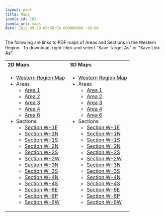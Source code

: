 ```yaml
---
layout: post
title: Maps
joomla_id: 163
joomla_url: maps
date: 2012-09-29 06:58:54.000000000 -06:00
---
```

<p>The following are links to PDF maps of Areas and Sections in the Western Region.&nbsp; To download, right-click and select "Save Target As" or "Save Link As".</p>
<table style="width: 100%;" border="0" cellpadding="0" cellspacing="0">
<tbody>
<tr>
<td width="50%"><b>2D Maps</b></td>
<td width="50%"><b>3D Maps</b></td>
</tr>
<tr>
<td width="50%"><span>
<ul>
<li><a href="/resources/maps/Maps/Western%20Region%20Sections.pdf">Western Region Map</a></li>
<li>Areas
<ul>
<li><a href="/resources/maps/Maps/Area/Area%201.pdf">Area 1</a></li>
<li><a href="/resources/maps/Maps/Area/Area%202.pdf">Area 2</a></li>
<li><a href="/resources/maps/Maps/Area/Area%203.pdf">Area 3</a></li>
<li><a href="/resources/maps/Maps/Area/Area%204.pdf">Area 4</a></li>
<li><a href="/resources/maps/Maps/Area/Area%206.pdf">Area 6</a></li>
</ul>
</li>
<li>Sections
<ul>
<li><a href="/resources/maps/Maps/Sections/Section%20W-1E.pdf">Section W-1E</a></li>
<li><a href="/resources/maps/Maps/Sections/Section%20W-1N.pdf">Section W-1N</a></li>
<li><a href="/resources/maps/Maps/Sections/Section%20W-1S.pdf">Section W-1S</a></li>
<li><a href="/resources/maps/Maps/Sections/Section%20W-2N.pdf">Section W-2N</a></li>
<li><a href="/resources/maps/Maps/Sections/Section%20W-2S.pdf">Section W-2S</a></li>
<li><a href="/resources/maps/Maps/Sections/Section%20W-2W.pdf">Section W-2W</a></li>
<li><a href="/resources/maps/Maps/Sections/Section%20W-3N.pdf">Section W-3N</a></li>
<li><a href="/resources/maps/Maps/Sections/Section%20W-3S.pdf">Section W-3S</a></li>
<li><a href="/resources/maps/Maps/Sections/Section%20W-4N.pdf">Section W-4N</a></li>
<li><a href="/resources/maps/Maps/Sections/Section%20W-4S.pdf">Section W-4S</a></li>
<li><a href="/resources/maps/Maps/Sections/Section%20W-6E.pdf">Section W-6E</a></li>
<li><a href="/resources/maps/Maps/Sections/Section%20W-6P.pdf">Section W-6P</a></li>
<li><a href="/resources/maps/Maps/Sections/Section%20W-6W.pdf">Section W-6W</a></li>
</ul>
</li>
</ul>
</span></td>
<td width="50%">
<ul>
<li><a href="/resources/maps/Maps/Western%20Region%20Sections%203D.pdf">Western Region Map</a></li>
<li>Areas
<ul>
<li><a href="/resources/maps/Maps/Area/Area%201%203D.pdf">Area 1</a></li>
<li><a href="/resources/maps/Maps/Area/Area%202%203D.pdf">Area 2</a></li>
<li><a href="/resources/maps/Maps/Area/Area%203%203D.pdf">Area 3</a></li>
<li><a href="/resources/maps/Maps/Area/Area%204%203D.pdf">Area 4</a></li>
<li><a href="/resources/maps/Maps/Area/Area%206%203D.pdf">Area 6</a></li>
</ul>
</li>
<li>Sections
<ul>
<li><a href="/resources/maps/Maps/Sections/Section%20W-1E%203D.pdf">Section W-1E</a></li>
<li><a href="/resources/maps/Maps/Sections/Section%20W-1N%203D.pdf">Section W-1N</a></li>
<li><a href="/resources/maps/Maps/Sections/Section%20W-1S%203D.pdf">Section W-1S</a></li>
<li><a href="/resources/maps/Maps/Sections/Section%20W-2N%203D.pdf">Section W-2N</a></li>
<li><a href="/resources/maps/Maps/Sections/Section%20W-2S%203D.pdf">Section W-2S</a></li>
<li><a href="/resources/maps/Maps/Sections/Section%20W-2W%203D.pdf">Section W-2W</a></li>
<li><a href="/resources/maps/Maps/Sections/Section%20W-3N%203D.pdf">Section W-3N</a></li>
<li><a href="/resources/maps/Maps/Sections/Section%20W-3S%203D.pdf">Section W-3S</a></li>
<li><a href="/resources/maps/Maps/Sections/Section%20W-4N%203D.pdf">Section W-4N</a></li>
<li><a href="/resources/maps/Maps/Sections/Section%20W-4S%203D.pdf">Section W-4S</a></li>
<li><a href="/resources/maps/Maps/Sections/Section%20W-6E%203D.pdf">Section W-6E</a></li>
<li><a href="/resources/maps/Maps/Sections/Section%20W-6P%203D.pdf">Section W-6P</a></li>
<li><a href="/resources/maps/Maps/Sections/Section%20W-6W%203D.pdf">Section W-6W</a></li>
</ul>
</li>
</ul>
</td>
</tr>
</tbody>
</table>
